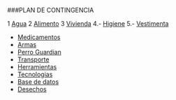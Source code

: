 ###PLAN DE CONTINGENCIA

1 [Agua](agua.md)
2 [Alimento](alimento.md)
3 [Vivienda](vivienda.md)
4.- [Higiene](higiene.md)
5.- [Vestimenta](vestimenta.md)
* [Medicamentos](medicamentos.md)
* [Armas](armas.md)
* [Perro Guardian](perroguardian.md)
* [Transporte](transporte.md)
* [Herramientas](herramientas.md)
* [Tecnologias](tecnologias.md)
* [Base de datos](basededatos.md)
* [Desechos](desechos.md)
